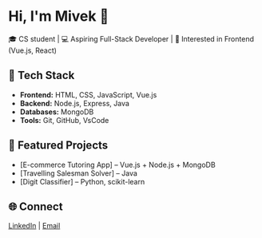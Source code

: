 # Hi, I'm Mivek 👋
🎓 CS student | 💻 Aspiring Full-Stack Developer | 🎨 Interested in Frontend (Vue.js, React)

## 🚀 Tech Stack
- **Frontend:** HTML, CSS, JavaScript, Vue.js
- **Backend:** Node.js, Express, Java
- **Databases:** MongoDB
- **Tools:** Git, GitHub, VsCode

## 📌 Featured Projects
- [E-commerce Tutoring App] – Vue.js + Node.js + MongoDB  
- [Travelling Salesman Solver] – Java  
- [Digit Classifier] – Python, scikit-learn  

## 🌐 Connect
[LinkedIn](www.linkedin.com/in/mivek-basinc) | [Email](basincmivek@gmail.com)
